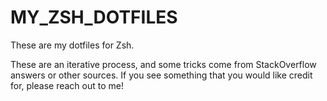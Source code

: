 # MY_ZSH_DOTFILES
These are my dotfiles for Zsh.

These are an iterative process, and some tricks come from StackOverflow answers or other sources. If you see something that you would like credit for, please reach out to me!
